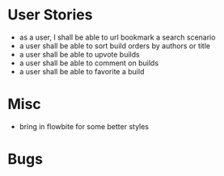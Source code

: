 # User Stories

- as a user, I shall be able to url bookmark a search scenario
- a user shall be able to sort build orders by authors or title
- a user shall be able to upvote builds
- a user shall be able to comment on builds
- a user shall be able to favorite a build

# Misc
- bring in flowbite for some better styles

# Bugs
